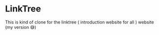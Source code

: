 # LinkTree

This is kind of clone for the linktree ( introduction website for all ) website (my version 😅)
